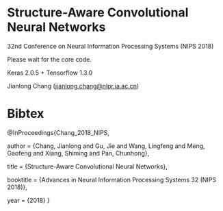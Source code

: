 # Structure-Aware Convolutional Neural Networks

32nd Conference on Neural Information Processing Systems (NIPS 2018)

Please wait for the core code.

Keras 2.0.5 + Tensorflow 1.3.0

Jianlong Chang (jianlong.chang@nlpr.ia.ac.cn)


# Bibtex

@InProceedings{Chang_2018_NIPS,

author = {Chang, Jianlong and Gu, Jie and Wang, Lingfeng and Meng, Gaofeng and Xiang, Shiming and Pan, Chunhong},

title = {Structure-Aware Convolutional Neural Networks},

booktitle = {Advances in Neural Information Processing Systems 32 (NIPS 2018)},

year = {2018}
}
